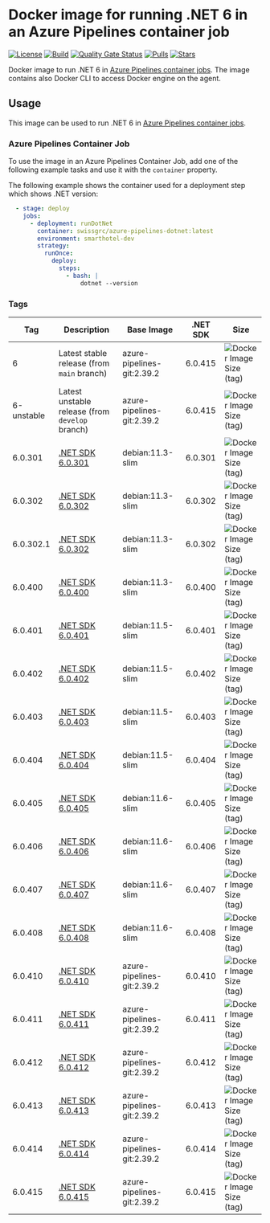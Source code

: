 # Docker image for running .NET 6 in an Azure Pipelines container job

<!-- markdownlint-disable MD013 -->
[![License](https://img.shields.io/badge/license-MIT-blue.svg?style=flat-square)](https://github.com/swissgrc/docker-azure-pipelines-dotnet-6/blob/main/LICENSE) [![Build](https://img.shields.io/github/actions/workflow/status/swissgrc/docker-azure-pipelines-dotnet-6/publish.yml?branch=develop&style=flat-square)](https://github.com/swissgrc/docker-azure-pipelines-dotnet-6/actions/workflows/publish.yml) [![Quality Gate Status](https://sonarcloud.io/api/project_badges/measure?project=swissgrc_docker-azure-pipelines-dotnet-6&metric=alert_status)](https://sonarcloud.io/summary/new_code?id=swissgrc_docker-azure-pipelines-dotnet-6) [![Pulls](https://img.shields.io/docker/pulls/swissgrc/azure-pipelines-dotnet.svg?style=flat-square)](https://hub.docker.com/r/swissgrc/azure-pipelines-dotnet) [![Stars](https://img.shields.io/docker/stars/swissgrc/azure-pipelines-dotnet.svg?style=flat-square)](https://hub.docker.com/r/swissgrc/azure-pipelines-dotnet)
<!-- markdownlint-restore -->

Docker image to run .NET 6 in [Azure Pipelines container jobs].
The image contains also Docker CLI to access Docker engine on the agent.

## Usage

This image can be used to run .NET 6 in [Azure Pipelines container jobs].

### Azure Pipelines Container Job

To use the image in an Azure Pipelines Container Job, add one of the following example tasks and use it with the `container` property.

The following example shows the container used for a deployment step which shows .NET version:

```yaml
  - stage: deploy
    jobs:
      - deployment: runDotNet
        container: swissgrc/azure-pipelines-dotnet:latest
        environment: smarthotel-dev
        strategy:
          runOnce:
            deploy:
              steps:
                - bash: |
                    dotnet --version
```

### Tags

| Tag        | Description                                                                                     | Base Image                 | .NET SDK | Size                                                                                                                              |
|------------|-------------------------------------------------------------------------------------------------|----------------------------|----------|-----------------------------------------------------------------------------------------------------------------------------------|
| 6          | Latest stable release (from `main` branch)                                                      | azure-pipelines-git:2.39.2 | 6.0.415  | ![Docker Image Size (tag)](https://img.shields.io/docker/image-size/swissgrc/azure-pipelines-dotnet/6?style=flat-square)          |
| 6-unstable | Latest unstable release (from `develop` branch)                                                 | azure-pipelines-git:2.39.2 | 6.0.415  | ![Docker Image Size (tag)](https://img.shields.io/docker/image-size/swissgrc/azure-pipelines-dotnet/6-unstable?style=flat-square) |
| 6.0.301    | [.NET SDK 6.0.301](https://github.com/dotnet/core/blob/main/release-notes/6.0/6.0.6/6.0.6.md)   | debian:11.3-slim           | 6.0.301  | ![Docker Image Size (tag)](https://img.shields.io/docker/image-size/swissgrc/azure-pipelines-dotnet/6.0.301?style=flat-square)    |
| 6.0.302    | [.NET SDK 6.0.302](https://github.com/dotnet/core/blob/main/release-notes/6.0/6.0.7/6.0.7.md)   | debian:11.3-slim           | 6.0.302  | ![Docker Image Size (tag)](https://img.shields.io/docker/image-size/swissgrc/azure-pipelines-dotnet/6.0.302?style=flat-square)    |
| 6.0.302.1  | [.NET SDK 6.0.302](https://github.com/dotnet/core/blob/main/release-notes/6.0/6.0.7/6.0.7.md)   | debian:11.3-slim           | 6.0.302  | ![Docker Image Size (tag)](https://img.shields.io/docker/image-size/swissgrc/azure-pipelines-dotnet/6.0.302.1?style=flat-square)  |
| 6.0.400    | [.NET SDK 6.0.400](https://github.com/dotnet/core/blob/main/release-notes/6.0/6.0.8/6.0.8.md)   | debian:11.3-slim           | 6.0.400  | ![Docker Image Size (tag)](https://img.shields.io/docker/image-size/swissgrc/azure-pipelines-dotnet/6.0.400?style=flat-square)    |
| 6.0.401    | [.NET SDK 6.0.401](https://github.com/dotnet/core/blob/main/release-notes/6.0/6.0.9/6.0.9.md)   | debian:11.5-slim           | 6.0.401  | ![Docker Image Size (tag)](https://img.shields.io/docker/image-size/swissgrc/azure-pipelines-dotnet/6.0.401?style=flat-square)    |
| 6.0.402    | [.NET SDK 6.0.402](https://github.com/dotnet/core/blob/main/release-notes/6.0/6.0.10/6.0.10.md) | debian:11.5-slim           | 6.0.402  | ![Docker Image Size (tag)](https://img.shields.io/docker/image-size/swissgrc/azure-pipelines-dotnet/6.0.402?style=flat-square)    |
| 6.0.403    | [.NET SDK 6.0.403](https://github.com/dotnet/core/blob/main/release-notes/6.0/6.0.11/6.0.11.md) | debian:11.5-slim           | 6.0.403  | ![Docker Image Size (tag)](https://img.shields.io/docker/image-size/swissgrc/azure-pipelines-dotnet/6.0.403?style=flat-square)    |
| 6.0.404    | [.NET SDK 6.0.404](https://github.com/dotnet/core/blob/main/release-notes/6.0/6.0.12/6.0.12.md) | debian:11.5-slim           | 6.0.404  | ![Docker Image Size (tag)](https://img.shields.io/docker/image-size/swissgrc/azure-pipelines-dotnet/6.0.404?style=flat-square)    |
| 6.0.405    | [.NET SDK 6.0.405](https://github.com/dotnet/core/blob/main/release-notes/6.0/6.0.13/6.0.13.md) | debian:11.6-slim           | 6.0.405  | ![Docker Image Size (tag)](https://img.shields.io/docker/image-size/swissgrc/azure-pipelines-dotnet/6.0.405?style=flat-square)    |
| 6.0.406    | [.NET SDK 6.0.406](https://github.com/dotnet/core/blob/main/release-notes/6.0/6.0.14/6.0.14.md) | debian:11.6-slim           | 6.0.406  | ![Docker Image Size (tag)](https://img.shields.io/docker/image-size/swissgrc/azure-pipelines-dotnet/6.0.406?style=flat-square)    |
| 6.0.407    | [.NET SDK 6.0.407](https://github.com/dotnet/core/blob/main/release-notes/6.0/6.0.15/6.0.15.md) | debian:11.6-slim           | 6.0.407  | ![Docker Image Size (tag)](https://img.shields.io/docker/image-size/swissgrc/azure-pipelines-dotnet/6.0.407?style=flat-square)    |
| 6.0.408    | [.NET SDK 6.0.408](https://github.com/dotnet/core/blob/main/release-notes/6.0/6.0.16/6.0.16.md) | debian:11.6-slim           | 6.0.408  | ![Docker Image Size (tag)](https://img.shields.io/docker/image-size/swissgrc/azure-pipelines-dotnet/6.0.408?style=flat-square)    |
| 6.0.410    | [.NET SDK 6.0.410](https://github.com/dotnet/core/blob/main/release-notes/6.0/6.0.18/6.0.18.md) | azure-pipelines-git:2.39.2 | 6.0.410  | ![Docker Image Size (tag)](https://img.shields.io/docker/image-size/swissgrc/azure-pipelines-dotnet/6.0.410?style=flat-square)    |
| 6.0.411    | [.NET SDK 6.0.411](https://github.com/dotnet/core/blob/main/release-notes/6.0/6.0.19/6.0.19.md) | azure-pipelines-git:2.39.2 | 6.0.411  | ![Docker Image Size (tag)](https://img.shields.io/docker/image-size/swissgrc/azure-pipelines-dotnet/6.0.411?style=flat-square)    |
| 6.0.412    | [.NET SDK 6.0.412](https://github.com/dotnet/core/blob/main/release-notes/6.0/6.0.20/6.0.20.md) | azure-pipelines-git:2.39.2 | 6.0.412  | ![Docker Image Size (tag)](https://img.shields.io/docker/image-size/swissgrc/azure-pipelines-dotnet/6.0.412?style=flat-square)    |
| 6.0.413    | [.NET SDK 6.0.413](https://github.com/dotnet/core/blob/main/release-notes/6.0/6.0.21/6.0.21.md) | azure-pipelines-git:2.39.2 | 6.0.413  | ![Docker Image Size (tag)](https://img.shields.io/docker/image-size/swissgrc/azure-pipelines-dotnet/6.0.413?style=flat-square)    |
| 6.0.414    | [.NET SDK 6.0.414](https://github.com/dotnet/core/blob/main/release-notes/6.0/6.0.22/6.0.22.md) | azure-pipelines-git:2.39.2 | 6.0.414  | ![Docker Image Size (tag)](https://img.shields.io/docker/image-size/swissgrc/azure-pipelines-dotnet/6.0.414?style=flat-square)    |
| 6.0.415    | [.NET SDK 6.0.415](https://github.com/dotnet/core/blob/main/release-notes/6.0/6.0.23/6.0.23.md) | azure-pipelines-git:2.39.2 | 6.0.415  | ![Docker Image Size (tag)](https://img.shields.io/docker/image-size/swissgrc/azure-pipelines-dotnet/6.0.415?style=flat-square)    |

[Azure Pipelines container jobs]: https://docs.microsoft.com/en-us/azure/devops/pipelines/process/container-phases
